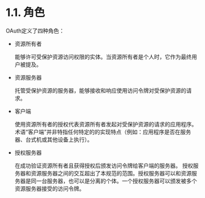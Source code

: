 1.1. 角色
============================
OAuth定义了四种角色：
- 资源所有者

  能够许可受保护资源访问权限的实体。当资源所有者是个人时，它作为最终用户被提及。 
- 资源服务器

  托管受保护资源的服务器，能够接收和响应使用访问令牌对受保护资源的请求。
- 客户端

  使用资源所有者的授权代表资源所有者发起对受保护资源的请求的应用程序。术语“客户端”并非特指任何特定的的实现特点（例如：应用程序是否在服务器、台式机或其他设备上执行）。
- 授权服务器

  在成功验证资源所有者且获得授权后颁发访问令牌给客户端的服务器。
授权服务器和资源服务器之间的交互超出了本规范的范围。授权服务器可以和资源服务器是同一台服务器，也可以是分离的个体。一个授权服务器可以颁发被多个资源服务器接受的访问令牌。